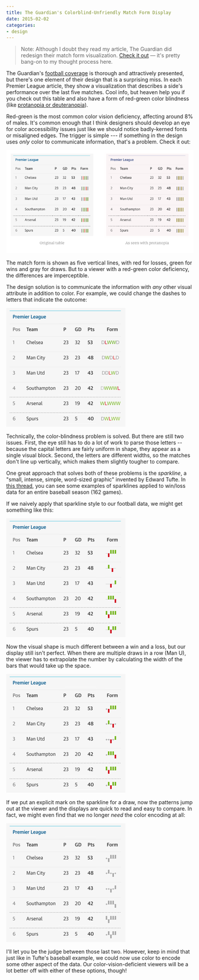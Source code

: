 ```yaml
---
title: The Guardian's Colorblind-Unfriendly Match Form Display
date: 2015-02-02
categories:
- design
---
```


> Note: Although I doubt they read my article, The Guardian did redesign their match form visualization. [Check it out](https://www.theguardian.com/football/premierleague/table) — it's pretty bang-on to my thought process here.

The Guardian's [football coverage](http://www.theguardian.com/football) is thorough and attractively presented, but there's one element of their design that is a surprising miss. In each Premier League article, they show a visualization that describes a side's performance over the last five matches. Cool info, but heaven help you if you check out this table and also have a form of red-green color blindness (like [protanopia or deuteranopia](http://www.color-blindness.com/deuteranopia-red-green-color-blindness/)).

Red-green is the most common color vision deficiency, affecting around 8% of males. It's common enough that I think designers should develop an eye for color accessibility issues just like we should notice badly-kerned fonts or misaligned edges. The trigger is simple --- if something in the design uses *only* color to communicate information, that's a problem. Check it out:

![](/images/guardianmatchform/1.png)

The match form is shown as five vertical lines, with red for losses, green for wins and gray for draws. But to a viewer with a red-green color deficiency, the differences are imperceptible.

The design solution is to communicate the information with *any* other visual attribute in addition to color. For example, we could change the dashes to letters that indicate the outcome:

![](/images/guardianmatchform/2.png)

Technically, the color-blindness problem is solved. But there are still two issues. First, the eye still has to do a lot of work to parse those letters -- because the capital letters are fairly uniform in shape, they appear as a single visual block. Second, the letters are different widths, so the matches don't line up vertically, which makes them slightly tougher to compare.

One great approach that solves both of these problems is the *sparkline*, a "small, intense, simple, word-sized graphic" invented by Edward Tufte. In [this thread](http://www.edwardtufte.com/bboard/q-and-a-fetch-msg?msg_id=0001OR), you can see some examples of sparklines applied to win/loss data for an entire baseball season (162 games).

If we naively apply that sparkline style to our football data, we might get something like this:

![](/images/guardianmatchform/3.png)

Now the visual shape is much different between a win and a loss, but our display still isn't perfect. When there are multiple draws in a row (Man U), the viewer has to extrapolate the number by calculating the width of the bars that would take up the space.

![](/images/guardianmatchform/4.png)

If we put an explicit mark on the sparkline for a draw, now the patterns jump out at the viewer and the displays are quick to read and easy to compare. In fact, we might even find that we no longer *need* the color encoding at all:

![](/images/guardianmatchform/5.png)

I'll let you be the judge between those last two. However, keep in mind that just like in Tufte's baseball example, we could now use color to encode some other aspect of the data. Our color-vision-deficient viewers will be a lot better off with either of these options, though!
